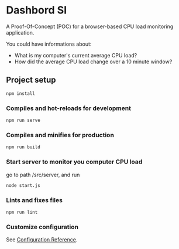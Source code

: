 # Dashbord SI
A Proof-Of-Concept (POC) for a browser-based CPU load monitoring application.

You could have informations about:
- What is my computer's current average CPU load?
- How did the average CPU load change over a 10 minute window?
  
## Project setup
```
npm install
```

### Compiles and hot-reloads for development
```
npm run serve
```

### Compiles and minifies for production
```
npm run build
```

### Start server to monitor you computer CPU load
go to path /src/server, and run
```
node start.js
```

### Lints and fixes files
```
npm run lint
```

### Customize configuration
See [Configuration Reference](https://cli.vuejs.org/config/).
